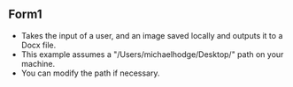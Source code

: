 ## Form1

- Takes the input of a user, and an image saved locally and outputs it to a Docx file.
- This example assumes a "/Users/michaelhodge/Desktop/" path on your machine.
- You can modify the path if necessary.

